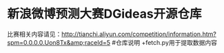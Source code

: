 # 新浪微博预测大赛DGideas开源仓库
比赛相关内容请见：http://tianchi.aliyun.com/competition/information.htm?spm=0.0.0.0.Uon8Tx&amp;raceId=5
#仓库说明
+fetch.py用于提取数据内容
